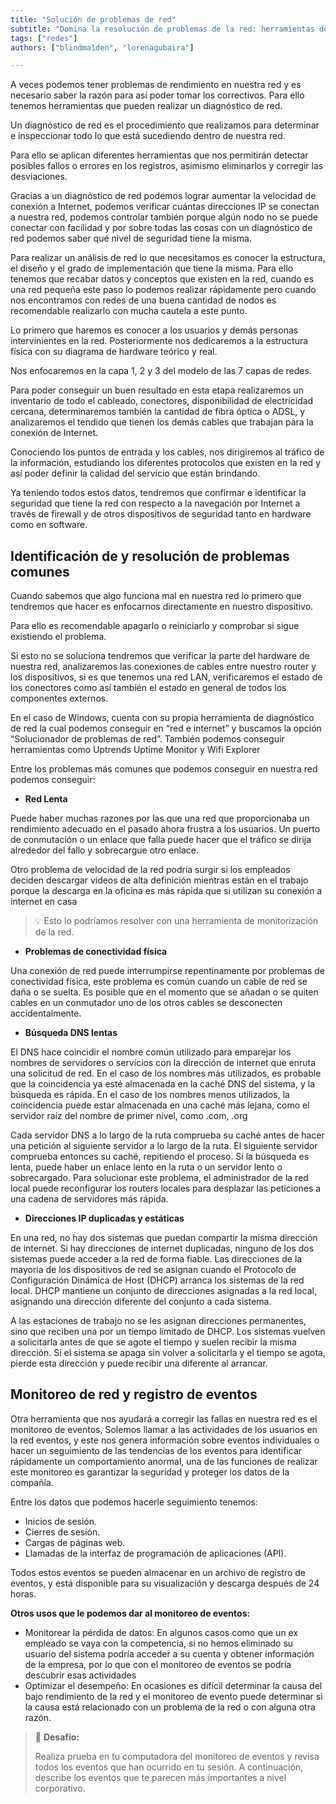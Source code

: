 ```yaml
---
title: "Solución de problemas de red"
subtitle: "Domina la resolución de problemas de la red: herramientas de diagnóstico, identificación de problemas, resolución y monitoreo de eventos para un rendimiento óptimo."
tags: ["redes"]
authors: ["blindma1den", "lorenagubaira"]

---
```


A veces podemos tener problemas de rendimiento en nuestra red y es necesario saber la razón para así poder tomar los correctivos. Para ello tenemos herramientas que pueden realizar un diagnóstico de red.

Un diagnóstico de red es el procedimiento que realizamos para determinar e inspeccionar todo lo que está sucediendo dentro de nuestra red.

Para ello se aplican diferentes herramientas que nos permitirán detectar posibles fallos o errores en los registros, asimismo eliminarlos y corregir las desviaciones.

Gracias a un diagnóstico de red podemos lograr aumentar la velocidad de conexión a Internet, podemos verificar cuántas direcciones IP se conectan a nuestra red, podemos controlar también porque algún nodo no se puede conectar con facilidad y por sobre todas las cosas con un diagnóstico de red podemos saber qué nivel de seguridad tiene la misma.

Para realizar un análisis de red lo que necesitamos es conocer la estructura, el diseño y el grado de implementación que tiene la misma. Para ello tenemos que recabar datos y conceptos que existen en la red, cuando es una red pequeña este paso lo podemos realizar rápidamente pero cuando nos encontramos con redes de una buena cantidad de nodos es recomendable realizarlo con mucha cautela a este punto.

Lo primero que haremos es conocer a los usuarios y demás personas intervinientes en la red. Posteriormente nos dedicaremos a la estructura física con su diagrama de hardware teórico y real.

Nos enfocaremos en la capa 1, 2 y 3 del modelo de las 7 capas de redes.

Para poder conseguir un buen resultado en esta etapa realizaremos un inventario de todo el cableado, conectores, disponibilidad de electricidad cercana, determinaremos también la cantidad de fibra óptica o ADSL, y analizaremos el tendido que tienen los demás cables que trabajan para la conexión de Internet.

Conociendo los puntos de entrada y los cables, nos dirigiremos al tráfico de la información, estudiando los diferentes protocolos que existen en la red y así poder definir la calidad del servicio que están brindando.

Ya teniendo todos estos datos, tendremos que confirmar e identificar la seguridad que tiene la red con respecto a la navegación por Internet a través de firewall y de otros dispositivos de seguridad tanto en hardware como en software.

## **Identificación de y resolución de problemas comunes**

Cuando sabemos que algo funciona mal en nuestra red lo primero que tendremos que hacer es enfocarnos directamente en nuestro dispositivo.

Para ello es recomendable apagarlo o reiniciarlo y comprobar si sigue existiendo el problema.

Si esto no se soluciona tendremos que verificar la parte del hardware de nuestra red, analizaremos las conexiones de cables entre nuestro router y los dispositivos, si es que tenemos una red LAN, verificaremos el estado de los conectores como así también el estado en general de todos los componentes externos.

En el caso de Windows, cuenta con su propia herramienta de diagnóstico de red la cual podemos conseguir en “red e internet” y buscamos la opción “Solucionador de problemas de red”. También podemos conseguir herramientas como Uptrends Uptime Monitor y Wifi Explorer

Entre los problemas más comunes que podemos conseguir en nuestra red podemos conseguir:

- **Red Lenta**

Puede haber muchas razones por las que una red que proporcionaba un rendimiento adecuado en el pasado ahora frustra a los usuarios. Un puerto de conmutación o un enlace que falla puede hacer que el tráfico se dirija alrededor del fallo y sobrecargue otro enlace.

Otro problema de velocidad de la red podría surgir si los empleados deciden descargar videos de alta definición mientras están en el trabajo porque la descarga en la oficina es más rápida que si utilizan su conexión a internet en casa

> 💡 Esto lo podríamos resolver con una herramienta de monitorización de la red.

- **Problemas de conectividad física**

Una conexión de red puede interrumpirse repentinamente por problemas de conectividad física, este problema es común cuando un cable de red se daña o se suelta. Es posible que en el momento que se añadan o se quiten cables en un conmutador uno de los otros cables se desconecten accidentalmente.

- **Búsqueda DNS lentas**

El DNS hace coincidir el nombre común utilizado para emparejar los nombres de servidores o servicios con la dirección de internet que enruta una solicitud de red. En el caso de los nombres más utilizados, es probable que la coincidencia ya esté almacenada en la caché DNS del sistema, y la búsqueda es rápida. En el caso de los nombres menos utilizados, la coincidencia puede estar almacenada en una caché más lejana, como el servidor raíz del nombre de primer nivel, como .com, .org

Cada servidor DNS a lo largo de la ruta comprueba su caché antes de hacer una petición al siguiente servidor a lo largo de la ruta. El siguiente servidor comprueba entonces su caché, repitiendo el proceso. Si la búsqueda es lenta, puede haber un enlace lento en la ruta o un servidor lento o sobrecargado. Para solucionar este problema, el administrador de la red local puede reconfigurar los routers locales para desplazar las peticiones a una cadena de servidores más rápida.

- **Direcciones IP duplicadas y estáticas**

En una red, no hay dos sistemas que puedan compartir la misma dirección de internet. Si hay direcciones de internet duplicadas, ninguno de los dos sistemas puede acceder a la red de forma fiable. Las direcciones de la mayoría de los dispositivos de red se asignan cuando el Protocolo de Configuración Dinámica de Host (DHCP) arranca los sistemas de la red local. DHCP mantiene un conjunto de direcciones asignadas a la red local, asignando una dirección diferente del conjunto a cada sistema.

A las estaciones de trabajo no se les asignan direcciones permanentes, sino que reciben una por un tiempo limitado de DHCP. Los sistemas vuelven a solicitarla antes de que se agote el tiempo y suelen recibir la misma dirección. Si el sistema se apaga sin volver a solicitarla y el tiempo se agota, pierde esta dirección y puede recibir una diferente al arrancar.

## **Monitoreo de red y registro de eventos**

Otra herramienta que nos ayudará a corregir las fallas en nuestra red es el monitoreo de eventos, Solemos llamar a las actividades de los usuarios en la red eventos, y este nos genera información sobre eventos individuales o hacer un seguimiento de las tendencias de los eventos para identificar rápidamente un comportamiento anormal, una de las funciones de realizar este monitoreo es garantizar la seguridad y proteger los datos de la compañía.

Entre los datos que podemos hacerle seguimiento tenemos:

- Inicios de sesión.
- Cierres de sesión.
- Cargas de páginas web.
- Llamadas de la interfaz de programación de aplicaciones (API).

Todos estos eventos se pueden almacenar en un archivo de registro de eventos, y está disponible para su visualización y descarga después de 24 horas.

**Otros usos que le podemos dar al monitoreo de eventos:**

- Monitorear la pérdida de datos: En algunos casos como que un ex empleado se vaya con la competencia, si no hemos eliminado su usuario del sistema podría acceder a su cuenta y obtener información de la empresa, por lo que con el monitoreo de eventos se podría descubrir esas actividades
- Optimizar el desempeño: En ocasiones es difícil determinar la causa del bajo rendimiento de la red y el monitoreo de evento puede determinar si la causa está relacionado con un problema de la red o con alguna otra razón.

>💪 **Desafío:**
>
>Realiza  prueba en tu computadora del monitoreo de eventos y revisa todos los eventos que han ocurrido en tu sesión. A continuación, describe los eventos que te parecen más importantes a nivel corporativo.
